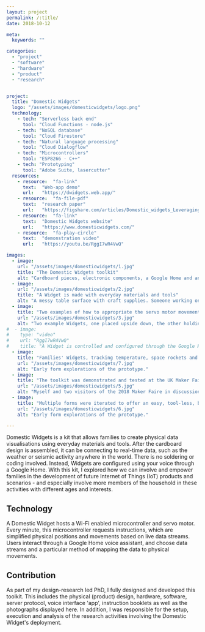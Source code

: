 ```yaml
---
layout: project
permalink: /:title/
date: 2018-10-12

meta:
  keywords: ""

categories:
  - "project"
  - "software"
  - "hardware"
  - "product"
  - "research"


project:
  title: "Domestic Widgets"
  logo: "/assets/images/domesticwidgets/logo.png"
  technology:
    - tech: "Serverless back end"
      tool: "Cloud Functions - node.js"
    - tech: "NoSQL database"
      tool: "Cloud Firestore"
    - tech: "Natural language processing"
      tool: "Cloud Dialogflow"
    - tech: "Microcontrollers"
      tool: "ESP8266 - C++"
    - tech: "Prototyping"
      tool: "Adobe Suite, lasercutter"
  resources:
    - resource:  "fa-link"
      text:  "Web-app demo"
      url:   "https://dwidgets.web.app/"
    - resource:  "fa-file-pdf"
      text:  "research paper"
      url:   "https://figshare.com/articles/Domestic_widgets_Leveraging_household_creativity_in_co-creating_data_physicalisations/7855778/2"
    - resource:  "fa-link"
      text:  "Domestic Widgets website"
      url:   "https://www.domesticwidgets.com/"
    - resource:  "fa-play-circle"
      text:  "demonstration video"
      url:   "https://youtu.be/RggI7wR4VwQ"

images:
  - image:
    url: "/assets/images/domesticwidgets/1.jpg"
    title: "The Domestic Widgets toolkit"
    alt: "Cardboard pieces, electronic components, a Google Home and an assembled Domestic Widget"
  - image:
    url: "/assets/images/domesticwidgets/2.jpg"
    title: "A Widget is made with everyday materials and tools"
    alt: "A messy table surface with craft supplies. Someone working on a Domestic Widget."
  - image:
    title: "Two examples of how to appropriate the servo motor movement"
    url: "/assets/images/domesticwidgets/3.jpg"
    alt: "Two example Widgets, one placed upside down, the other holding two flags."
#  - image:
#    type: "video"
#    url: "RggI7wR4VwQ"
#    title: "A Widget is controlled and configured through the Google Home"
  - image:
    title: "Families' Widgets, tracking temperature, space rockets and wind speeds"
    url: "/assets/images/domesticwidgets/7.jpg"
    alt: "Early form explorations of the prototype."
  - image:
    title: "The toolkit was demonstrated and tested at the UK Maker Faire in 2018"
    url: "/assets/images/domesticwidgets/5.jpg"
    alt: "Myself and two visitors of the 2018 Maker Faire in discussion."
  - image:
    title: "Multiple forms were iterated to offer an easy, tool-less, but sturdy artefact"
    url: "/assets/images/domesticwidgets/6.jpg"
    alt: "Early form explorations of the prototype."

---
```

<p>Domestic Widgets is a kit that allows families to create physical data visualisations using everyday materials and tools. After the cardboard design is assembled, it can be connecting to real-time data, such as the weather or seismic activity anywhere in the world. There is no soldering or coding involved. Instead, Widgets are configured using your voice through a Google Home. With this kit, I explored how we can involve and empower families in the development of future Internet of Things (IoT) products and scenarios - and especially involve more members of the household in these activities with different ages and interests.
</p>
<h2 class="h2">Technology</h2>
<p>
A Domestic Widget hosts a Wi-Fi enabled microcontroller and servo motor. Every minute, this microcontroller requests instructions, which are simplified physical positions and movements based on live data streams. Users interact through a Google Home voice assistant, and choose data streams and a particular method of mapping the data to physical movements.
</p>
<h2 class="h2">Contribution</h2>
<p>
As part of my design-research led PhD, I fully designed and developed this toolkit. This includes the physical (product) design, hardware, software, server protocol, voice interface 'app', instruction booklets as well as the photographs displayed here. In addition, I was responsible for the setup, execution and analysis of the research activities involving the Domestic Widget's deployment.
</p>
